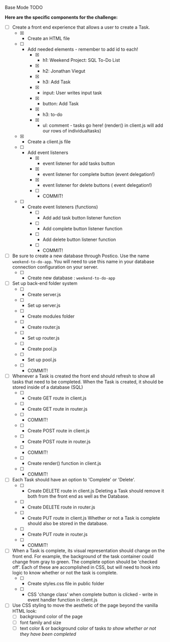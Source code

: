 Base Mode TODO

**Here are the specific components for the challenge:**
* [ ] Create a front end experience that allows a user to create a Task.
    - [x] - Create an HTML file
    - [ ] - Add needed elements - remember to add id to each!
        - [x] - h1: Weekend Project: SQL To-Do List
        - [x] - h2: Jonathan Viegut
        - [x] - h3: Add Task
        - [x] - input: User writes input task
        - [x] - button: Add Task
        - [x] - h3: to-do
        - [x] - ul: comment - tasks go here! (render() in client.js will add our rows of individualtasks)
    - [x] - Create a client.js file
    - [ ] - Add event listeners
        - [x] - event listener for add tasks button 
        - [x] - event listener for complete button (event delegation!)
        - [x] - event listener for delete buttons ( event delegation!)
        - [ ] - COMMIT!
    - [ ] - Create event listeners (functions)
        - [ ] - Add add task button listener function
        - [ ] - Add complete button listener function
        - [ ] - Add delete button listener function
        - [ ] - COMMIT!

* [ ] Be sure to create a new database through Postico. Use the name `weekend-to-do-app`. 
You will need to use this name in your database connection configuration on your server.
    - [ ] - Create new database : `weekend-to-do-app`

* [ ] Set up back-end folder system
    - [ ] - Create server.js
    - [ ] - Set up server.js
    - [ ] - Create modules folder
    - [ ] - Create router.js
    - [ ] - Set up router.js
    - [ ] - Create pool.js
    - [ ] - Set up pool.js
    - [ ] - COMMIT!

* [ ] Whenever a Task is created the front end should refresh to show all tasks that need to be completed. 
When the Task is created, it should be stored inside of a database (SQL)
    - [ ] - Create GET route in client.js
    - [ ] - Create GET route in router.js
    - [ ] - COMMIT!
    - [ ] - Create POST route in client.js
    - [ ] - Create POST route in router.js
    - [ ] - COMMIT!
    - [ ] - Create render() function in client.js
    - [ ] - COMMIT!

* [ ] Each Task should have an option to 'Complete' or 'Delete'.
    - [ ] - Create DELETE route in client.js
        Deleting a Task should remove it both from the front end as well as the Database.
    - [ ] - Create DELETE route in router.js
    - [ ] - Create PUT route in client.js
        Whether or not a Task is complete should also be stored in the database.
    - [ ] - Create PUT route in router.js
    - [ ] - COMMIT!

* [ ] When a Task is complete, its visual representation should change on the front end. 
For example, the background of the task container could change from gray to green. 
The complete option should be  'checked off'. Each of these are accomplished in CSS, 
but will need to hook into logic to know whether or not the task is complete.
    - [ ] - Create styles.css file in public folder
    - [ ] - CSS 'change class' when complete button is clicked - write in event handler function
            in client.js

* [ ] Use CSS styling to move the aesthetic of the page beyond the vanilla HTML look:
  - [ ] background color of the page
  - [ ] font family and size
  - [ ] text color & or background color of tasks *to show whether or not they have been completed*